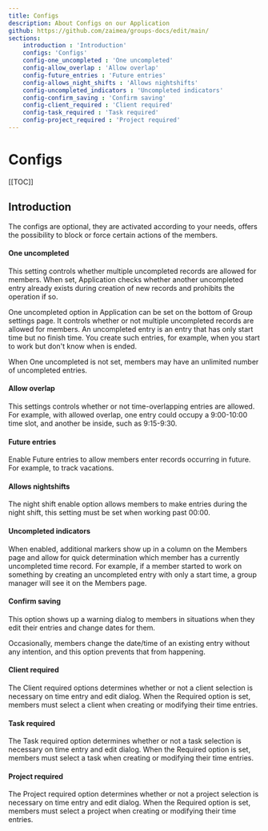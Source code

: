 ```yaml
---
title: Configs
description: About Configs on our Application
github: https://github.com/zaimea/groups-docs/edit/main/
sections: 
    introduction : 'Introduction'
    configs: 'Configs'
    config-one_uncompleted : 'One uncompleted'
    config-allow_overlap : 'Allow overlap'
    config-future_entries : 'Future entries'
    config-allows_night_shifts : 'Allows nightshifts'
    config-uncompleted_indicators : 'Uncompleted indicators'
    config-confirm_saving : 'Confirm saving'
    config-client_required : 'Client required'
    config-task_required : 'Task required'
    config-project_required : 'Project required'
---
```



# Configs

[[TOC]]

## Introduction

The configs are optional, they are activated according to your needs, offers the possibility to block or force certain actions of the members.

#### One uncompleted

This setting controls whether multiple uncompleted records are allowed for members. When set, Application checks whether another uncompleted entry already exists during creation of new records and prohibits the operation if so. 

One uncompleted option in Application can be set on the bottom of Group settings page. It controls whether or not multiple uncompleted records are allowed for members. An uncompleted entry is an entry that has only start time but no finish time. You create such entries, for example, when you start to work but don't know when is ended.

When One uncompleted is not set, members may have an unlimited number of uncompleted entries.

#### Allow overlap

This settings controls whether or not time-overlapping entries are allowed. For example, with allowed overlap, one entry could occupy a 9:00-10:00 time slot, and another be inside, such as 9:15-9:30.

#### Future entries

Enable Future entries to allow members enter records occurring in future. For example, to track vacations.

#### Allows nightshifts

The night shift enable option allows members to make entries during the night shift, this setting must be set when working past 00:00.

#### Uncompleted indicators

When enabled, additional markers show up in a column on the Members page and allow for quick determination which member has a currently uncompleted time record. For example, if a member started to work on something by creating an uncompleted entry with only a start time, a group manager will see it on the Members page.

#### Confirm saving

This option shows up a warning dialog to members in situations when they edit their entries and change dates for them. 

Occasionally, members change the date/time of an existing entry without any intention, and this option prevents that from happening. 

#### Client required

The Client required options determines whether or not a client selection is necessary on time entry and edit dialog. When the Required option is set, members must select a client when creating or modifying their time entries.

#### Task required

The Task required option determines whether or not a task selection is necessary on time entry and edit dialog. When the Required option is set, members must select a task when creating or modifying their time entries.

#### Project required

The Project required option determines whether or not a project selection is necessary on time entry and edit dialog. When the Required option is set, members must select a project when creating or modifying their time entries.
